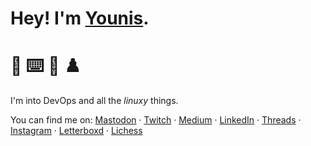 # Hey! I'm [Younis](https://younishd.fr).

# 🙋 ⌨️ 🍿 ♟️

I'm into DevOps and all the _linuxy_ things.

You can find me on: <a rel="me" href="https://nileane.fr/@younishd">Mastodon</a> · [Twitch](https://twitch.tv/neoprene1337) · [Medium](https://medium.com/@younishd) · [LinkedIn](https://www.linkedin.com/in/younishd) · [Threads](https://threads.net/younis24de) · [Instagram](https://instagram.com/younis24de) · [Letterboxd](https://letterboxd.com/youni) · [Lichess](https://lichess.org/@/younishd)
